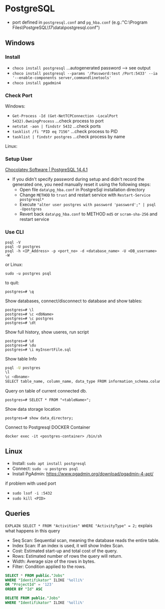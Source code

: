 # PostgreSQL

- port defined in `postgresql.conf` and `pg_hba.conf` (e.g.:"C:\Program Files\PostgreSQL\17\data\postgresql.conf")

## Windows

### Install

- `choco install postgresql` ...autogenerated password --> see output
- `choco install postgresql --params '/Password:test /Port:5433' --ia '--enable-components server,commandlinetools'`
- `choco install pgadmin4`

### Check Port

Windows:

- `Get-Process -Id (Get-NetTCPConnection -LocalPort 5432).OwningProcess` ...check process to port
- `netstat -aon | findstr 5432` ...check ports
- `tasklist /fi "PID eq 7156"` ...check process to PID
- `tasklist | findstr postgres` ...check process by name

Linux:


### Setup User

[Chocolatey Software | PostgreSQL 14.4.1](https://community.chocolatey.org/packages/postgresql "‌")

- If you didn't specify password during setup and didn't record the generated one, you need manually reset it using the following steps:
  - Open file `data\pg_hba.conf` in PostgreSql installation directory
  - Change `METHOD` to `trust` and restart service with `Restart-Service postgresql*`
  - Execute `"alter user postgres with password 'password';" | psql -Upostgres`
  - Revert back `data\pg_hba.conf` to METHOD `md5` or `scram-sha-256` and restart service

### Use CLI

``` shell
psql -V
psql -U postgres
psql -h <IP_Address> -p <port_no> -d <database_name> -U <DB_username> -W
```

or Linux:

```shell
sudo -u postgres psql
```

to quit:

```shell
postgres=# \q
```

Show databases, connect/disconnect to database and show tables:

```shell
postgres=# \l
postgres=# \c <dbName>
postgres=# \c postgres
postgres=# \dt
```

Show full history, show useres, run script

```shell
postgres=# \d
postgres=# \du
postgres=# \i myInsertFile.sql
```

Show table Info

```bash
psql -U postgres
\l 
\c <dbname>
SELECT table_name, column_name, data_type FROM information_schema.columns WHERE table_name='<tablename>';
```

Query on table of current connected db.

```shell
postgres=# SELECT * FROM "<tableName>";
```

Show data storage location

```shell
postgres=# show data_directory; 
```

Connect to Postgresql DOCKER Container

```shell
docker exec -it <postgres-container> /bin/sh
```

## Linux

- Install: `sudo apt install postgresql`
- Connect: `sudo -u postgres psql`
- Install PgAdmin: <https://www.pgadmin.org/download/pgadmin-4-apt/>

if problem with used port

- `sudo lsof -i :5432`
- `sudo kill <PID>`

## Queries

`EXPLAIN SELECT * FROM "Activities" WHERE "ActivityType" = 2;` explais what happens in this query

- Seq Scan: Sequential scan, meaning the database reads the entire table.
- Index Scan: If an index is used, it will show Index Scan.
- Cost: Estimated start-up and total cost of the query.
- Rows: Estimated number of rows the query will return.
- Width: Average size of the rows in bytes.
- Filter: Condition applied to the rows.

```SQL
SELECT * FROM public."Jobs"
WHERE "Identifikator" ILIKE '%olli%' 
OR "ProjectId" = '123'
ORDER BY "Id" ASC 
```

```SQL
DELETE FROM public."Jobs"
WHERE "Identifikator" ILIKE '%olli%' 
```
